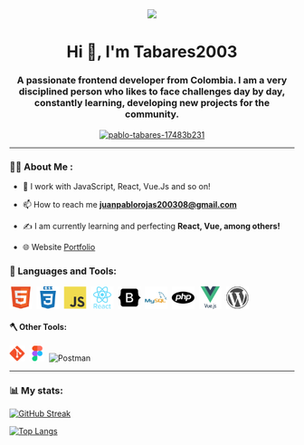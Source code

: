 <div id="header" align="center">
    <img src="https://media.giphy.com/media/Dh5q0sShxgp13DwrvG/giphy.gif" width="200">
    <h1 align="center">Hi 👋, I'm Tabares2003</h1>
    <h3 align="center"> 
        A passionate frontend developer from Colombia. I am a very disciplined person who likes to face challenges day by day, constantly learning, developing new projects for the community.
    </h3>
</div>
<p align="center">
<a href="https://linkedin.com/in/pablo-tabares" target="blank"><img align="center" src="https://raw.githubusercontent.com/rahuldkjain/github-profile-readme-generator/master/src/images/icons/Social/linked-in-alt.svg" alt="pablo-tabares-17483b231" height="30" width="40" /></a>
</p>

- - -

### 👨‍💻 About Me :

- 💼 I work with JavaScript, React, Vue.Js and so on!

- 📫 How to reach me **juanpablorojas200308@gmail.com**

- ✍️ I am currently learning and perfecting **React, Vue, among others!**

- 🌐 Website [Portfolio](https://tabares2003.github.io/PortfolioProject)
<div align="left">
    <h3>🔨 Languages and Tools:</h3>
    <div>
        <img src="https://github.com/devicons/devicon/blob/master/icons/html5/html5-original.svg" title="HTML5" alt="HTML"
        width="40" height="40"/>&nbsp;
        <img src="https://github.com/devicons/devicon/blob/master/icons/css3/css3-plain-wordmark.svg" title="CSS3" alt="CSS3"
        width="40" height="40"/>&nbsp;
        <img src="https://github.com/devicons/devicon/blob/master/icons/javascript/javascript-original.svg" title="JAVASCRIPT" alt="JAVASCRIPT"
        width="40" height="40"/>&nbsp;
        <img src="https://github.com/devicons/devicon/blob/master/icons/react/react-original-wordmark.svg" title="REACT" alt="REACT"
        width="40" height="40"/>&nbsp;
        <img src="https://github.com/devicons/devicon/blob/master/icons/bootstrap/bootstrap-plain.svg" title="BOOTSTRAP" alt="BOOTSTRAP"
        width="40" height="40"/>&nbsp;
        <img src="https://github.com/devicons/devicon/blob/master/icons/mysql/mysql-original-wordmark.svg" title="MYSQL" alt="MYSQL"
        width="40" height="40"/>&nbsp;
        <img src="https://github.com/devicons/devicon/blob/master/icons/php/php-plain.svg" title="PHP" alt="PHP"
        width="40" height="40"/>&nbsp;
        <img src="https://github.com/devicons/devicon/blob/master/icons/vuejs/vuejs-original-wordmark.svg" title="VUE" alt="VUE"
        width="40" height="40"/>&nbsp;  
        <img src="https://github.com/devicons/devicon/blob/master/icons/wordpress/wordpress-plain.svg" title="WORDPRESS" alt="WORDPRESS"
        width="40" height="40"/>&nbsp; 
    </div>
    <h4>🪓 Other Tools:</H4>    
    <div>
        <img src="https://github.com/devicons/devicon/blob/master/icons/git/git-original.svg" title="GIT" alt="GIT"
        width="27" height="27"/>&nbsp;
        <img src="https://github.com/devicons/devicon/blob/master/icons/figma/figma-original.svg" title="Figma" alt="FIGMA"
        width="27" height="27"/>&nbsp;
        <img src="https://www.vectorlogo.zone/logos/getpostman/getpostman-icon.svg" title="Postman" alt="Postman"
        width="27" height="27"/>&nbsp;
    </div>
</div>

- - -

### 📊 My stats:

[![GitHub Streak](http://github-readme-streak-stats.herokuapp.com?user=Tabares2003&theme=tokyonight&border_radius=4&date_format=M%20j%5B%2C%20Y%5D&mode=weekly)](https://git.io/streak-stats)

[![Top Langs](https://github-readme-stats.vercel.app/api/top-langs/?username=Tabares2003&layout=compact&theme=dark)](https://github.com/anuraghazra/github-readme-stats)
